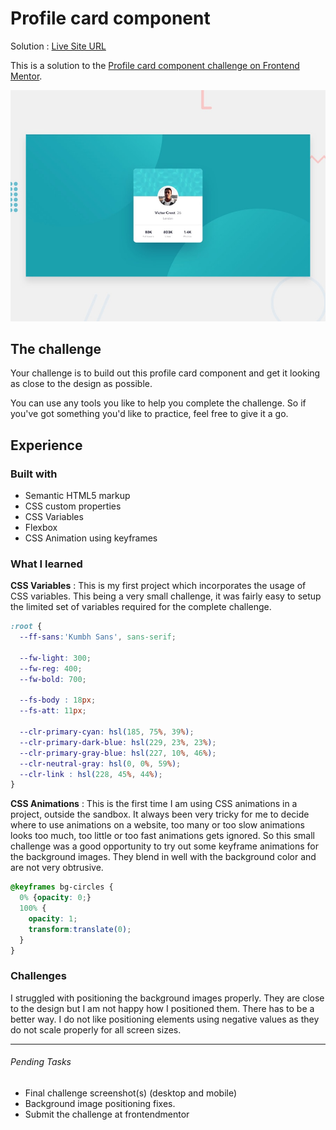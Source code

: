 #  Profile card component

Solution : [Live Site URL](#)

This is a solution to the [Profile card component challenge on Frontend Mentor](https://www.frontendmentor.io/challenges/profile-card-component-cfArpWshJ).

![Design preview for the Profile card component coding challenge](./design/desktop-preview.jpg)


## The challenge

Your challenge is to build out this profile card component and get it looking as close to the design as possible.

You can use any tools you like to help you complete the challenge. So if you've got something you'd like to practice, feel free to give it a go.


## Experience

### Built with

- Semantic HTML5 markup
- CSS custom properties
- CSS Variables
- Flexbox
- CSS Animation using keyframes

### What I learned

**CSS Variables** : This is my first project which incorporates the usage of  CSS variables. This being a very small challenge, it was fairly easy to setup the limited set of variables required for the complete challenge. 

```css
:root {
  --ff-sans:'Kumbh Sans', sans-serif;
  
  --fw-light: 300;
  --fw-reg: 400;
  --fw-bold: 700;

  --fs-body : 18px;
  --fs-att: 11px;

  --clr-primary-cyan: hsl(185, 75%, 39%);
  --clr-primary-dark-blue: hsl(229, 23%, 23%);
  --clr-primary-gray-blue: hsl(227, 10%, 46%);
  --clr-neutral-gray: hsl(0, 0%, 59%);
  --clr-link : hsl(228, 45%, 44%);
}
```

**CSS Animations** : This is the first time I am using CSS animations in a project, outside the sandbox. It always been very tricky for me to decide where to use animations on a website, too many or too slow animations looks too much, too little or too fast animations gets ignored. So this small challenge was a good opportunity to try out some keyframe animations for the background images. They blend in well with the background color and are not very obtrusive. 

```css
@keyframes bg-circles {
  0% {opacity: 0;}
  100% {
    opacity: 1;
    transform:translate(0);
  }
}
```

### Challenges

I struggled with positioning the background images properly. They are close to the design but I am not happy how I positioned them. There has to be a better way. I do not like positioning elements using negative values as they do not scale properly for all screen sizes. 

---

###### Pending Tasks 

- Final challenge screenshot(s) (desktop and mobile)
- Background image positioning fixes.
- Submit the challenge at frontendmentor

